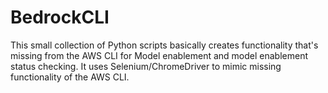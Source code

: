 # BedrockCLI
This small collection of Python scripts basically creates functionality that's missing from the AWS CLI for Model enablement and model enablement status checking.  It uses Selenium/ChromeDriver to mimic missing functionality of the AWS CLI. 

